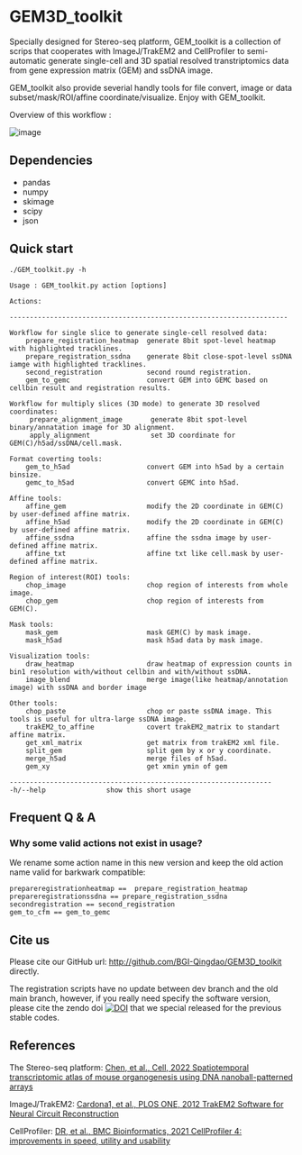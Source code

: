 # GEM3D_toolkit

Specially designed for Stereo-seq platform, GEM_toolkit is a collection of scrips that cooperates with ImageJ/TrakEM2 and CellProfiler to semi-automatic generate single-cell and 3D spatial resolved transtriptomics data from gene expression matrix (GEM) and ssDNA image.

GEM_toolkit also provide severial handly tools for file convert, image or data subset/mask/ROI/affine coordinate/visualize. Enjoy with GEM_toolkit.

Overview of this workflow :

![image](https://user-images.githubusercontent.com/8720584/215430450-8a238a31-4f88-4726-8d22-dd33b51bf8a3.png)

## Dependencies

* pandas
* numpy
* skimage
* scipy
* json

## Quick start

```
./GEM_toolkit.py -h

Usage : GEM_toolkit.py action [options]

Actions:

---------------------------------------------------------------------

Workflow for single slice to generate single-cell resolved data:
    prepare_registration_heatmap  generate 8bit spot-level heatmap with highlighted tracklines.
    prepare_registration_ssdna    generate 8bit close-spot-level ssDNA iamge with highlighted tracklines.
    second_registration           second round registration.
    gem_to_gemc                   convert GEM into GEMC based on cellbin result and registration results.

Workflow for multiply slices (3D mode) to generate 3D resolved coordinates:
     prepare_alignment_image       generate 8bit spot-level binary/annatation image for 3D alignment.
     apply_alignment               set 3D coordinate for GEM(C)/h5ad/ssDNA/cell.mask.

Format coverting tools:
    gem_to_h5ad                   convert GEM into h5ad by a certain binsize.
    gemc_to_h5ad                  convert GEMC into h5ad.

Affine tools:
    affine_gem                    modify the 2D coordinate in GEM(C) by user-defined affine matrix.
    affine_h5ad                   modify the 2D coordinate in GEM(C) by user-defined affine matrix.
    affine_ssdna                  affine the ssdna image by user-defined affine matrix.
    affine_txt                    affine txt like cell.mask by user-defined affine matrix.

Region of interest(ROI) tools:
    chop_image                    chop region of interests from whole image.
    chop_gem                      chop region of interests from GEM(C).

Mask tools:
    mask_gem                      mask GEM(C) by mask image.
    mask_h5ad                     mask h5ad data by mask image.

Visualization tools:
    draw_heatmap                  draw heatmap of expression counts in bin1 resolution with/without cellbin and with/without ssDNA.
    image_blend                   merge image(like heatmap/annotation image) with ssDNA and border image

Other tools:
    chop_paste                    chop or paste ssDNA image. This tools is useful for ultra-large ssDNA image.
    trakEM2_to_affine             covert trakEM2_matrix to standart affine matrix.
    get_xml_matrix                get matrix from trakEM2 xml file.
    split_gem                     split gem by x or y coordinate.
    merge_h5ad                    merge files of h5ad.
    gem_xy                        get xmin ymin of gem

-----------------------------------------------------------------
-h/--help               show this short usage

```

## Frequent Q & A

### Why some valid actions not exist in usage?

We rename some action name in this new version and keep the old action name valid for barkwark compatible:

```
prepareregistrationheatmap ==  prepare_registration_heatmap
prepareregistrationssdna == prepare_registration_ssdna
secondregistration == second_registration
gem_to_cfm == gem_to_gemc
```

## Cite us

Please cite our GitHub url: http://github.com/BGI-Qingdao/GEM3D_toolkit directly.

The registration scripts have no update between dev branch and the old main branch, however, if you really need specify the software version, please cite the zendo doi [![DOI](https://zenodo.org/badge/373742809.svg)](https://zenodo.org/badge/latestdoi/373742809) that we special released for the previous stable codes.

## References

The Stereo-seq platform: [Chen, et al., Cell, 2022 Spatiotemporal transcriptomic atlas of mouse organogenesis using DNA nanoball-patterned arrays](https://doi.org/10.1016/j.cell.2022.04.003)

ImageJ/TrakEM2: [Cardona1, et al., PLOS ONE, 2012 TrakEM2 Software for Neural Circuit Reconstruction](https://doi.org/10.1371/journal.pone.0038011)

CellProfiler: [DR, et al., BMC Bioinformatics, 2021 CellProfiler 4: improvements in speed, utility and usability](https://doi.org/10.1186/s12859-021-04344-9)

